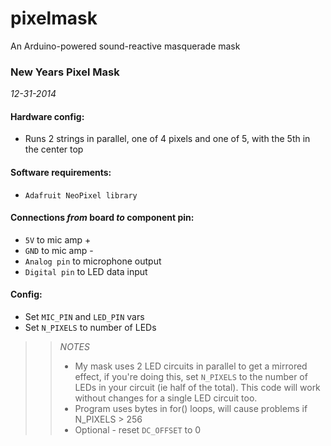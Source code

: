 # pixelmask
 An Arduino-powered sound-reactive masquerade mask

### New Years Pixel Mask
 _12-31-2014_

#### Hardware config:
  - Runs 2 strings in parallel, one of 4 pixels and one of 5, with the 5th in the center top
  
#### Software requirements:
 - `Adafruit NeoPixel library`
 
#### Connections *from* board *to* component pin:
 - `5V` to mic amp +
 - `GND` to mic amp -
 - `Analog pin` to microphone output
 - `Digital pin` to LED data input

#### Config:
 - Set `MIC_PIN` and `LED_PIN` vars
 - Set `N_PIXELS` to number of LEDs

>> *NOTES*
>>  - My mask uses 2 LED circuits in parallel to get a mirrored effect, if you're doing this, set `N_PIXELS` to the number of LEDs in your circuit (ie half of the total). This code will work without changes for a single LED circuit too.
>>  - Program uses bytes in for() loops, will cause problems if N_PIXELS > 256
>>  - Optional - reset `DC_OFFSET` to 0
